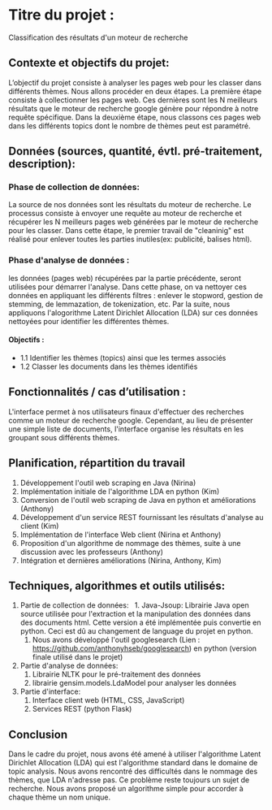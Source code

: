 # Titre du projet : 
Classification des résultats d'un moteur de recherche

## Contexte et objectifs du projet:
L’objectif du projet consiste à analyser les pages web pour les classer dans différents thèmes. 
Nous allons procéder en deux étapes. La première étape consiste à collectionner les pages web. Ces dernières sont les N meilleurs résultats que le moteur de recherche google génère pour répondre à notre requête spécifique. Dans la deuxième étape, nous classons ces pages web dans les différents topics dont le nombre de thèmes peut est paramétré. 

## Données (sources, quantité, évtl. pré-traitement, description):
### Phase de collection de données:
La source de nos données sont les résultats du moteur de recherche. Le processus consiste à envoyer une requête au moteur de recherche et récupérer les N meilleurs pages web générées par le moteur de recherche pour les classer. Dans cette étape, le premier travail de "cleaninig" est réalisé pour enlever toutes les parties inutiles(ex: publicité, balises html). 

### Phase d'analyse de données :
les données (pages web) récupérées par la partie précédente, seront utilisées pour démarrer l'analyse. Dans cette phase, on va nettoyer ces données en appliquant les différents filtres : enlever le stopword, gestion de stemming, de lemmazation, de tokenization, etc.
Par la suite, nous appliquons l'alogorithme Latent Dirichlet Allocation (LDA) sur ces données nettoyées pour identifier les différentes thèmes.

#### Objectifs :
- 1.1 Identifier les thèmes (topics) ainsi que les termes associés
- 1.2 Classer les documents dans les thèmes identifiés
   
## Fonctionnalités / cas d’utilisation :
L'interface permet à nos utilisateurs finaux d'effectuer des recherches comme un moteur de recherche google. Cependant, au lieu de présenter une simple liste de documents, l'interface organise les résultats en les groupant sous différents thèmes.


## Planification, répartition du travail
1. Développement l'outil web scraping en Java (Nirina)
2. Implémentation initiale de l'algorithme LDA en python (Kim)
3. Conversion de l'outil web scraping de Java en python et améliorations (Anthony)
4. Développement d'un service REST fournissant les résultats d'analyse au client (Kim)
5. Implémentation de l'interface Web client (Nirina et Anthony)
6. Proposition d'un algorithme de nommage des thèmes, suite à une discussion avec les professeurs (Anthony)
7. Intégration et dernières améliorations (Nirina, Anthony, Kim)
 
## Techniques, algorithmes et outils utilisés:
1. Partie de collection de données: 
   1. Java-Jsoup: Librairie Java open source utilisée pour l'extraction et la manipulation des données dans des documents html. Cette version a été implémentée puis convertie en python. Ceci est dû au changement de language du projet en python.
   1. Nous avons développé l'outil googlesearch (Lien : https://github.com/anthonyhseb/googlesearch) en python (version finale utilisé dans le projet)
2. Partie d'analyse de données: 
   1. Librairie NLTK pour le pré-traitement des données
   2. librairie gensim.models.LdaModel pour analyser les données
3. Partie d'interface:
   1. Interface client web (HTML, CSS, JavaScript)
   2. Services REST (python Flask)

## Conclusion
Dans le cadre du projet, nous avons été amené à utiliser l'algorithme Latent Dirichlet Allocation (LDA) qui est l'algorithme standard dans le domaine de topic analysis. Nous avons rencontré des difficultés dans le nommage des thèmes, que LDA n'adresse pas. Ce problème reste toujours un sujet de recherche. Nous avons proposé un algorithme simple pour accorder à chaque thème un nom unique. 



